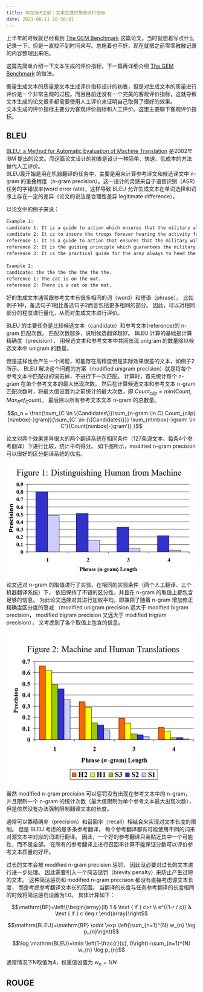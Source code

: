 ```yaml
---
title: 写在GEM之前：文本生成的那些评价指标
date: 2021-08-11 10:56:01
---
```


上半年的时候就已经看到 [The GEM Benchmark](https://arxiv.org/abs/2102.01672) 这篇论文。当时就想着写点什么记录一下，但是一直找不到时间来写。总拖着也不好，现在就把之前零零散散记录的内容整理出来吧。

这篇先简单介绍一下文本生成的评价指标，下一篇再详细介绍 [The GEM Benchmark](https://arxiv.org/abs/2102.01672) 的做法。


衡量生成文本的质量是文本生成评价指标设计的初衷，但是对生成文本的质量进行评价是一个非常主观的过程。而且目前还没有一个完美的客观评价指标，这就导致文本生成的论文很多都需要使用人工评价来证明自己取得了很好的效果。  
文本生成的评价指标主要分为客观评价指标和人工评价。这里主要聊下客观评价指标。


## BLEU

[BLEU: a Method for Automatic Evaluation of Machine Translation](https://www.researchgate.net/publication/2588204_BLEU_a_Method_for_Automatic_Evaluation_of_Machine_Translation) 是2002年 IBM 提出的论文。而这篇论文设计的初衷是设计一种简单、快速、低成本的方法替代人工评价。  
BLEU最开始是用在机器翻译的任务中，主要是用来计算参考译文和候选译文中 n-gram 的重叠程度（n-gram precision）。这一设计的灵感来自于语音识别（ASR）任务的字错误率(word  error rate)，这样导致 BLEU 允许生成文本在单词选择和词序上存在一定的差异（论文的说法是合理性差异 legitimate difference）。  

以论文中的例子来说：

```txt
Example 1:
candidate 1: It is a guide to action which ensures that the military alwarys obeys the commands of the party.
candidate 2: It is to insure the troops forever hearing the activity fuidebook that party direct.
reference 1: It is a guide to action that ensures that the military will forever heed Party commands.
reference 2: It is the guiding principle which guarantees the military forces always being under the command of the Party.
reference 3: It is the practical guide for the army always to heed the directions of the party.

Example 2:
candidate: the the the the the the the.
reference 1: The cat is on the mat.
reference 2: There is a cat on the mat.
```

好的生成文本通常跟参考文本有很多相同的词（word）和短语（phrase）。
比如例子1中，备选句子1相比备选句子2而言包括更多相同的部分。
因此，可以对相同部分的程度进行量化，从而对生成文本进行评价。  
  
BLEU 的主要任务是比较候选文本（candidate）和参考文本(reference)的 n-gram 匹配次数。
匹配次数越多，说明候选翻译越好。
BLEU 计算的基础是计算精确度（precision），
用候选文本和参考文本中共同出现 unigram 的数量除以候选文本中 unigram 的数量。
  
但是这样也会产生一个问题，可能存在高精度但是实际效果很差的文本，如例子2所示。 
 BLEU 解决这个问题的方案（modified unigram precision）就是将每个参考文本中匹配过的词去掉，不进行下一次匹配。
计算时，首先统计每个 n-gram 在单个参考文本的最大出现次数。
然后在计算候选文本和参考文本 n-gram 匹配次数时，将最大值设置为之前统计的最大次数，即
$Count_{clip} = min(Count, Max_Ref_Count)$。
最后除以所有参考文本文本 n-gram 的总数量。
  
$$p_n = \frac{\sum_{C \in \{Candidates\}}\sum_{n-gram \in C} Count_{clip}(n\mbox{-}gram)}{\sum_{C' \in {\{Candidates\}}} \sum_{n\mbox{-}gram' \in C'}{Count(n\mbox{-}gram')} }$$
  
论文对两个效果差异很大的两个翻译系统在相同条件（127条源文本、每条4个参考翻译）下进行比较，统计平均得分。
如下图所示，modified n-gram precision 可以很好的区分翻译系统的优劣。
  
![Figure 1](../images/posts/2021-08-11-metrics-for-text-generation/Figure-1.png)
  
论文还对 n-gram 的取值进行了实验，在相同的实验条件（两个人工翻译、三个机器翻译系统）下，
依旧保持了不错的区分性，并且在 n-gram 的取值上都包含足够的信息。
为此论文选择对其进行加权平均，即兼顾了随着 n-gram 增加修正精确度区分度的衰减
（modified unigram precision 远大于 modified bigram precision，
modified bigram precision 又远大于 modified trigram precision），
又考虑到了各个取值上包含的信息。
  
![Figure 2](../images/posts/2021-08-11-metrics-for-text-generation/Figure-2.png)
  
虽然 modified n-gram precision 可以惩罚没有出现在参考文本中的 n-gram，
并且限制一个 n-gram 的统计次数（最大值限制为单个参考文本最大出现次数），
但是依然没有办法强制限制翻译文本的长度。
  
通常可以靠精确率（precision）和召回率（recall）相结合来实现对文本长度的限制。
但是 BLEU 考虑的是多条参考翻译，
每个参考翻译都有可能使用不同的词来对源文本中对应的词进行翻译。
因此，一个好的参考翻译只会贴近其中一个可能性，而不是全部。
在所有的参考翻译上进行召回率计算不能保证分数可以评价参考文本质量的好坏。
  
过长的文本会被 modified n-gram precision 惩罚，
因此没必要对过长的文本进行进一步处理。
因此需要引入一个简洁惩罚（brevity penalty）来防止产生过短的文本。
这种简洁惩罚和 modified n-gram precision 都没有直接考虑源文本长度，
而是考虑参考翻译文本长的范围。
当翻译的长度与任务参考翻译的长度相同的时候将简洁惩罚设置为1.0。
具体计算如下：
  
$$\mathrm{BP}=\left\{\begin{array}{ll}
1 & \text { if } c>r \\
e^{(1-r / c)} & \text { if } c \leq r
\end{array}\right$$

$$\mathrm{BLEU}=\mathrm{BP} \cdot \exp \left(\sum_{n=1}^{N} w_{n} \log p_{n}\right)$$

$$\log \mathrm{BLEU}=\min \left(1-\frac{r}{c}, 0\right)+\sum_{n=1}^{N} w_{n} \log p_{n}$$

通常情况下N取值为4，权重值设置为 $w_n = 1/N$


## ROUGE


